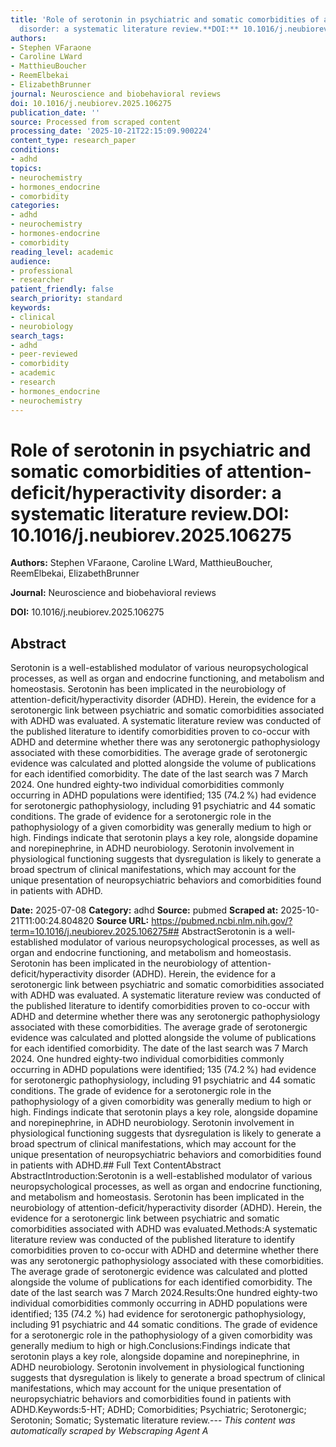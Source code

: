 ```yaml
---
title: 'Role of serotonin in psychiatric and somatic comorbidities of attention-deficit/hyperactivity
  disorder: a systematic literature review.**DOI:** 10.1016/j.neubiorev.2025.106275'
authors:
- Stephen VFaraone
- Caroline LWard
- MatthieuBoucher
- ReemElbekai
- ElizabethBrunner
journal: Neuroscience and biobehavioral reviews
doi: 10.1016/j.neubiorev.2025.106275
publication_date: ''
source: Processed from scraped content
processing_date: '2025-10-21T22:15:09.900224'
content_type: research_paper
conditions:
- adhd
topics:
- neurochemistry
- hormones_endocrine
- comorbidity
categories:
- adhd
- neurochemistry
- hormones-endocrine
- comorbidity
reading_level: academic
audience:
- professional
- researcher
patient_friendly: false
search_priority: standard
keywords:
- clinical
- neurobiology
search_tags:
- adhd
- peer-reviewed
- comorbidity
- academic
- research
- hormones_endocrine
- neurochemistry
---
```


# Role of serotonin in psychiatric and somatic comorbidities of attention-deficit/hyperactivity disorder: a systematic literature review.**DOI:** 10.1016/j.neubiorev.2025.106275

**Authors:** Stephen VFaraone, Caroline LWard, MatthieuBoucher, ReemElbekai, ElizabethBrunner

**Journal:** Neuroscience and biobehavioral reviews

**DOI:** 10.1016/j.neubiorev.2025.106275

## Abstract

Serotonin is a well-established modulator of various neuropsychological processes, as well as organ and endocrine functioning, and metabolism and homeostasis. Serotonin has been implicated in the neurobiology of attention-deficit/hyperactivity disorder (ADHD). Herein, the evidence for a serotonergic link between psychiatric and somatic comorbidities associated with ADHD was evaluated.
A systematic literature review was conducted of the published literature to identify comorbidities proven to co-occur with ADHD and determine whether there was any serotonergic pathophysiology associated with these comorbidities. The average grade of serotonergic evidence was calculated and plotted alongside the volume of publications for each identified comorbidity. The date of the last search was 7 March 2024.
One hundred eighty-two individual comorbidities commonly occurring in ADHD populations were identified; 135 (74.2 %) had evidence for serotonergic pathophysiology, including 91 psychiatric and 44 somatic conditions. The grade of evidence for a serotonergic role in the pathophysiology of a given comorbidity was generally medium to high or high.
Findings indicate that serotonin plays a key role, alongside dopamine and norepinephrine, in ADHD neurobiology. Serotonin involvement in physiological functioning suggests that dysregulation is likely to generate a broad spectrum of clinical manifestations, which may account for the unique presentation of neuropsychiatric behaviors and comorbidities found in patients with ADHD.

**Date:** 2025-07-08
**Category:** adhd
**Source:** pubmed
**Scraped at:** 2025-10-21T11:00:24.804820
**Source URL:** https://pubmed.ncbi.nlm.nih.gov/?term=10.1016/j.neubiorev.2025.106275## AbstractSerotonin is a well-established modulator of various neuropsychological processes, as well as organ and endocrine functioning, and metabolism and homeostasis. Serotonin has been implicated in the neurobiology of attention-deficit/hyperactivity disorder (ADHD). Herein, the evidence for a serotonergic link between psychiatric and somatic comorbidities associated with ADHD was evaluated.
A systematic literature review was conducted of the published literature to identify comorbidities proven to co-occur with ADHD and determine whether there was any serotonergic pathophysiology associated with these comorbidities. The average grade of serotonergic evidence was calculated and plotted alongside the volume of publications for each identified comorbidity. The date of the last search was 7 March 2024.
One hundred eighty-two individual comorbidities commonly occurring in ADHD populations were identified; 135 (74.2 %) had evidence for serotonergic pathophysiology, including 91 psychiatric and 44 somatic conditions. The grade of evidence for a serotonergic role in the pathophysiology of a given comorbidity was generally medium to high or high.
Findings indicate that serotonin plays a key role, alongside dopamine and norepinephrine, in ADHD neurobiology. Serotonin involvement in physiological functioning suggests that dysregulation is likely to generate a broad spectrum of clinical manifestations, which may account for the unique presentation of neuropsychiatric behaviors and comorbidities found in patients with ADHD.## Full Text ContentAbstract AbstractIntroduction:Serotonin is a well-established modulator of various neuropsychological processes, as well as organ and endocrine functioning, and metabolism and homeostasis. Serotonin has been implicated in the neurobiology of attention-deficit/hyperactivity disorder (ADHD). Herein, the evidence for a serotonergic link between psychiatric and somatic comorbidities associated with ADHD was evaluated.Methods:A systematic literature review was conducted of the published literature to identify comorbidities proven to co-occur with ADHD and determine whether there was any serotonergic pathophysiology associated with these comorbidities. The average grade of serotonergic evidence was calculated and plotted alongside the volume of publications for each identified comorbidity. The date of the last search was 7 March 2024.Results:One hundred eighty-two individual comorbidities commonly occurring in ADHD populations were identified; 135 (74.2 %) had evidence for serotonergic pathophysiology, including 91 psychiatric and 44 somatic conditions. The grade of evidence for a serotonergic role in the pathophysiology of a given comorbidity was generally medium to high or high.Conclusions:Findings indicate that serotonin plays a key role, alongside dopamine and norepinephrine, in ADHD neurobiology. Serotonin involvement in physiological functioning suggests that dysregulation is likely to generate a broad spectrum of clinical manifestations, which may account for the unique presentation of neuropsychiatric behaviors and comorbidities found in patients with ADHD.Keywords:5-HT; ADHD; Comorbidities; Psychiatric; Serotonergic; Serotonin; Somatic; Systematic literature review.---
*This content was automatically scraped by Webscraping Agent A*